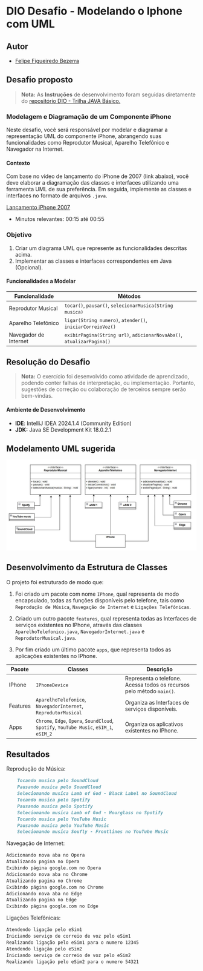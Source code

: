 # DIO Desafio - Modelando o Iphone com UML

## Autor
- [Felipe Figueiredo Bezerra](https://github.com/FigFelipe)

## Desafio proposto

> **Nota:** As **Instruções** de desenvolvimento foram seguidas diretamente do [repositório DIO - Trilha JAVA Básico.](https://github.com/digitalinnovationone/trilha-java-basico/tree/main/desafios/poo)

### Modelagem e Diagramação de um Componente iPhone

[](https://github.com/digitalinnovationone/trilha-java-basico/tree/main/desafios/poo#modelagem-e-diagrama%C3%A7%C3%A3o-de-um-componente-iphone)

Neste desafio, você será responsável por modelar e diagramar a representação UML do componente iPhone, abrangendo suas funcionalidades como Reprodutor Musical, Aparelho Telefônico e Navegador na Internet.

#### Contexto

[](https://github.com/digitalinnovationone/trilha-java-basico/tree/main/desafios/poo#contexto)

Com base no vídeo de lançamento do iPhone de 2007 (link abaixo), você deve elaborar a diagramação das classes e interfaces utilizando uma ferramenta UML de sua preferência. Em seguida, implemente as classes e interfaces no formato de arquivos  `.java`.

[Lançamento iPhone 2007](https://www.youtube.com/watch?v=9ou608QQRq8)

-   Minutos relevantes: 00:15 até 00:55

### Objetivo

[](https://github.com/digitalinnovationone/trilha-java-basico/tree/main/desafios/poo#objetivo)

1.  Criar um diagrama UML que represente as funcionalidades descritas acima.
2.  Implementar as classes e interfaces correspondentes em Java (Opcional).

#### Funcionalidades a Modelar

[](https://github.com/digitalinnovationone/trilha-java-basico/tree/main/desafios/poo#funcionalidades-a-modelar)

|Funcionalidade|Métodos|
|--|--|
|Reprodutor Musical| `tocar()`, `pausar()`, `selecionarMusica(String musica)` |
|Aparelho Telefônico|`ligar(String numero)`,  `atender()`,  `iniciarCorreioVoz()`|
|Navegador de Internet|`exibirPagina(String url)`,  `adicionarNovaAba()`,  `atualizarPagina()`|


## Resolução do Desafio

> **Nota:** O exercício foi desenvolvido como atividade de aprendizado, podendo conter falhas de interpretação, ou implementação. Portanto, sugestões de correção ou colaboração de terceiros sempre serão bem-vindas.

#### Ambiente de Desenvolvimento

 - **IDE**: IntelliJ IDEA 2024.1.4 (Community Edition)
 - **JDK:** Java SE Development Kit 18.0.2.1

## Modelamento UML sugerida

![Iphone_uml](src/uml/UML%20IPhone%20-%20Desafio%20DIO.JPG)

## Desenvolvimento da Estrutura de Classes

O projeto foi estruturado de modo que:

 1. Foi criado um pacote com nome  `IPhone`, qual representa de modo encapsulado, todas as funções disponíveis pelo telefone, tais como  `Reprodução de Música`,  `Navegação de Internet` e  `Ligações Telefônicas`.
 
 2. Criado um outro pacote  `features`, qual representa todas as Interfaces de serviços existentes no IPhone, através das classes  `AparelhoTelefonico.java`,  `NavegadorInternet.java` e `ReprodutorMusical.java`.
 3. Por fim criado um último pacote  `apps`, que representa todos as aplicações existentes no IPhone.

|Pacote|Classes|Descrição|
|--|--|--|
|IPhone| `IPhoneDevice`|Representa o telefone. Acessa todos os recursos pelo método `main()`.
|Features|`AparelhoTelefonico`,  `NavegadorInternet`,  `ReprodutorMusical`|Organiza as Interfaces de serviços disponíveis.
|Apps|`Chrome`,  `Edge`,  `Opera`, `SoundCloud`,  `Spotify`,  `YouTube Music`, `eSIM_1`,  `eSIM_2`| Organiza os aplicativos existentes no IPhone.

##  Resultados

 Reprodução de Música:
```markdown
    Tocando musica pelo SoundCloud
    Pausando musica pelo SoundCloud
    Selecionando musica Lamb of God - Black Label no SoundCloud
    Tocando musica pelo Spotify
    Pausando musica pelo Spotify
    Selecionando musica Lamb of God - Hourglass no Spotify
    Tocando musica pelo YouTube Music
    Pausando musica pelo YouTube Music
    Selecionando musica Soufly - Frontlines no YouTube Music
```
Navegação de Internet:
```markdown
Adicionando nova aba no Opera
Atualizando pagina no Opera
Exibindo página google.com no Opera
Adicionando nova aba no Chrome
Atualizando pagina no Chrome
Exibindo página google.com no Chrome
Adicionando nova aba no Edge
Atualizando pagina no Edge
Exibindo página google.com no Edge
```
Ligações Telefônicas:
```markdown
Atendendo ligação pelo eSim1
Iniciando serviço de correio de voz pelo eSim1
Realizando ligação pelo eSim1 para o numero 12345
Atendendo ligação pelo eSim2
Iniciando serviço de correio de voz pelo eSim2
Realizando ligação pelo eSim2 para o numero 54321
```
